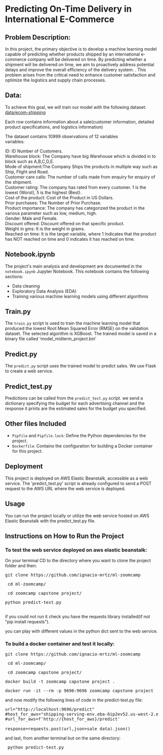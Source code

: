 
# Predicting On-Time Delivery in International E-Commerce

## Problem Description: 

In this project, the primary objective is to develop a machine learning model capable of predicting whether products shipped by an international e-commerce company will be delivered on time. By predicting whether a shipment will be delivered on time, we aim to proactively address potential delays and improve the overall efficiency of the delivery system. . This problem arises from the critical need to enhance customer satisfaction and optimize the logistics and supply chain processes.

## Data:

To achieve this goal, we will train our model with the following dataset: [data/ecom-shipping](https://github.com/ignacio-mrtz/ml-zoomcamp/tree/main/zoomcamp_capstone_project/data)

Each row contains information about a sale(customer information, detailed product specifications, and logistics information)

The dataset contains 10999 observations of 12 variables  
variables:

ID: ID Number of Customers.  
Warehouse block: The Company have big Warehouse which is divided in to block such as A,B,C,D,E.  
Mode of shipment:The Company Ships the products in multiple way such as Ship, Flight and Road.  
Customer care calls: The number of calls made from enquiry for enquiry of the shipment.  
Customer rating: The company has rated from every customer. 1 is the lowest (Worst), 5 is the highest (Best).  
Cost of the product: Cost of the Product in US Dollars.  
Prior purchases: The Number of Prior Purchase.  
Product importance: The company has categorized the product in the various parameter such as low, medium, high.  
Gender: Male and Female.  
Discount offered: Discount offered on that specific product.  
Weight in gms: It is the weight in grams.  
Reached on time: It is the target variable, where 1 Indicates that the product has NOT reached on time and 0 indicates it has reached on time.  

##   Notebook.ipynb

The project's main analysis and development are documented in the `notebook.ipynb` Jupyter Notebook. This notebook contains the following sections:
- Data cleaning
- Exploratory Data Analysis (EDA)
- Training various machine learning models using different algorithms

## Train.py

The `train.py` script is used to train the machine learning model that produced the lowest Root Mean Squared Error (RMSE) on the validation dataset. The selected algorithm is XGBoost. The trained model is saved in a binary file called 'model_midterm_project.bin'

## Predict.py

The `predict.py` script uses the trained model to predict sales. We use Flask to create a web service.

## Predict_test.py

Predictions can be called from the `predict_test.py` script. we send a dictionary specifying the budget for each advertising channel and the response it prints are the estimated sales for the budget you specified.

## Other files Included

- `Pipfile` and `Pipfile.lock`: Define the Python dependencies for the project.
- `Dockerfile`: Contains the configuration for building a Docker container for this project.

## Deployment

This project is deployed on AWS Elastic Beanstalk, accessible as a web service. The 'predict_test.py' script is already configured to send a POST request to the AWS URL where the web service is deployed.

## Usage

You can run the project locally or utilize the web service hosted on AWS Elastic Beanstalk with the predict_test.py file.

## Instructions on How to Run the Project

### To test the web service deployed on aws elastic beanstalk:  

On your terminal CD to the directory where you want to clone the project folder and then:

<pre>
git clone https://github.com/ignacio-mrtz/ml-zoomcamp
</pre>
<pre>
 cd ml-zoomcamp/
</pre>
<pre>
 cd zoomcamp_capstone_project/
</pre>
<pre>
python predict-test.py
 </pre>
 
if you could not run it check you have the requests library installed(if not "pip install requests").

you can play with different values in the python dict sent to the web service.  

### To build a docker container and test it locally:  

<pre>
git clone https://github.com/ignacio-mrtz/ml-zoomcamp
</pre>
<pre>
 cd ml-zoomcamp/
</pre>
<pre>
 cd zoomcamp_capstone_project/
</pre>
<pre>
docker build -t zoomcamp_capstone_project .
</pre>
<pre>
docker run -it --rm -p 9696:9696 zoomcamp_capstone_project
</pre>

and now modify the following lines of code in the predict-test.py file:
<pre>
url="http://localhost:9696/predict"
#host_for_aws="shipping-serving-env.eba-6ip2ev52.us-west-2.elasticbeanstalk.com."
#url_for_aws=f'http://{host_for_aws}/predict'

response=requests.post(url,json=sale_data).json()
</pre>

and last, from another terminal but on the same directory:  
<pre>
 python predict-test.py
</pre>






